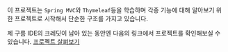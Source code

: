 이 프로젝트는 `Spring MVC`와 `Thymeleaf`등을 학습하며 각종 기능에 대해 알아보기 위한 프로젝트로 시작해서 단순한 구조를 가지고 있습니다.

제 구름 IDE의 크레딧이 남아 있는 동안엔 다음의 링크에서 프로젝트를 확인해보실 수 있습니다. [프로젝트 살펴보기](https://spring-lab.run.goorm.io) 
